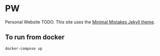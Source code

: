 # PW

Personal Website TODO.  This site uses the [Minimal Mistakes Jekyll theme](https://github.com/mmistakes/minimal-mistakes).


## To run from docker

    docker-compose up
    




